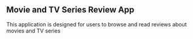 ## Movie and TV Series Review App

This application is designed for users to browse and read reviews about movies and TV series
